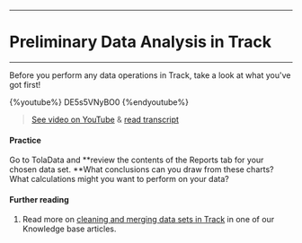 ****
# Preliminary Data Analysis in Track
---

Before you perform any data operations in Track, take a look at what you've got first!

{%youtube%} DE5s5VNyBO0 {%endyoutube%}  
> [See video on YouTube](https://www.youtube.com/embed/DE5s5VNyBO0?rel=0) & [read transcript](https://docs.google.com/document/d/1DCaeMviBwSO5hGSfeh6Y9McPI6D1dzxJyDs5kKa4wug/edit#heading=h.d1jpiwd734a)

#### Practice

Go to TolaData and **review the contents of the Reports tab for your chosen data set. **What conclusions can you draw from these charts? What calculations might you want to perform on your data?

#### Further reading

1. Read more on [cleaning and merging data sets in Track](https://help.toladata.com/en/track/clean-and-merge-data.html) in one of our Knowledge base articles.




